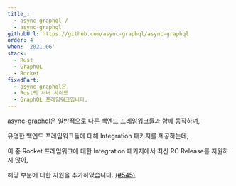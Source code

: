 ```yaml
---
title_:
  - async-graphql /
  - async-graphql
githubUrl: https://github.com/async-graphql/async-graphql
order: 4
when: '2021.06'
stack:
  - Rust
  - GraphQL
  - Rocket
fixedPart:
  - async-graphql은
  - Rust의 서버 사이드
  - GraphQL 프레임워크입니다.
---
```


<span class="nw">async-graphql은 일반적으로</span>
<span class="nw">다른 백엔드 프레임워크들과</span>
<span class="nw">함께 동작하며,</span>

<span class="nw">유명한 백엔드 프레임워크들에 대해</span>
<span class="nw">Integration 패키지를 제공하는데,</span>

<span class="nw">이 중 Rocket 프레임워크에 대한</span>
<span class="nw">Integration 패키지에서</span>
<span class="nw">최신 RC Release를 지원하지 않아,</span>

<span class="nw">해당 부분에 대한</span>
<span class="nw">지원을 추가하였습니다. [(#545)](https://github.com/async-graphql/async-graphql/pull/545)</span>
